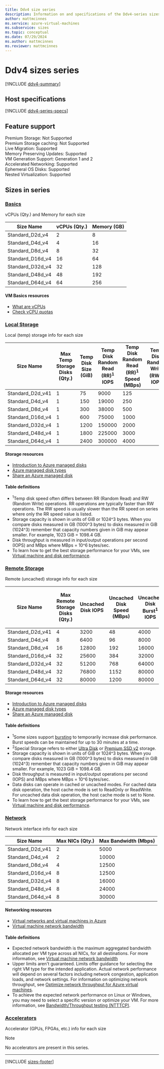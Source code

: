 ```yaml
---
title: Ddv4 size series
description: Information on and specifications of the Ddv4-series sizes
author: mattmcinnes
ms.service: azure-virtual-machines
ms.subservice: sizes
ms.topic: conceptual
ms.date: 07/29/2024
ms.author: mattmcinnes
ms.reviewer: mattmcinnes
---
```


# Ddv4 sizes series

[!INCLUDE [ddv4-summary](./includes/ddv4-series-summary.md)]

## Host specifications
[!INCLUDE [ddv4-series-specs](./includes/ddv4-series-specs.md)]

## Feature support

Premium Storage: Not Supported<br>
Premium Storage caching: Not Supported<br>
Live Migration: Supported<br>
Memory Preserving Updates: Supported<br>
VM Generation Support: Generation 1 and 2<br>
Accelerated Networking: Supported<br>
Ephemeral OS Disks: Supported<br>
Nested Virtualization: Supported<br>

## Sizes in series

### [Basics](#tab/sizebasic)

vCPUs (Qty.) and Memory for each size

| Size Name | vCPUs (Qty.) | Memory (GB) |
| --- | --- | --- |
| Standard_D2d_v4 | 2 | 8 |
| Standard_D4d_v4 | 4 | 16 |
| Standard_D8d_v4 | 8 | 32 |
| Standard_D16d_v4 | 16 | 64 |
| Standard_D32d_v4 | 32 | 128 |
| Standard_D48d_v4 | 48 | 192 |
| Standard_D64d_v4 | 64 | 256 |

#### VM Basics resources
- [What are vCPUs](../../../virtual-machines/managed-disks-overview.md)
- [Check vCPU quotas](../../../virtual-machines/quotas.md)

### [Local Storage](#tab/sizestoragelocal)

Local (temp) storage info for each size

| Size Name | Max Temp Storage Disks (Qty.) | Temp Disk Size (GiB) | Temp Disk Random Read (RR)<sup>1</sup> IOPS | Temp Disk Random Read (RR)<sup>1</sup> Speed (MBps) | Temp Disk Random Write (RW)<sup>1</sup> IOPS | Temp Disk Random Write (RW)<sup>1</sup> Speed (MBps) |
| --- | --- | --- | --- | --- | --- | --- |
| Standard_D2d_v41 | 1 | 75 | 9000 | 125 |  |  |
| Standard_D4d_v4 | 1 | 150 | 19000 | 250 |  |  |
| Standard_D8d_v4 | 1 | 300 | 38000 | 500 |  |  |
| Standard_D16d_v4 | 1 | 600 | 75000 | 1000 |  |  |
| Standard_D32d_v4 | 1 | 1200 | 150000 | 2000 |  |  |
| Standard_D48d_v4 | 1 | 1800 | 225000 | 3000 |  |  |
| Standard_D64d_v4 | 1 | 2400 | 300000 | 4000 |  |  |

#### Storage resources
- [Introduction to Azure managed disks](../../../virtual-machines/managed-disks-overview.md)
- [Azure managed disk types](../../../virtual-machines/disks-types.md)
- [Share an Azure managed disk](../../../virtual-machines/disks-shared.md)

#### Table definitions
- <sup>1</sup>Temp disk speed often differs between RR (Random Read) and RW (Random Write) operations. RR operations are typically faster than RW operations. The RW speed is usually slower than the RR speed on series where only the RR speed value is listed.
- Storage capacity is shown in units of GiB or 1024^3 bytes. When you compare disks measured in GB (1000^3 bytes) to disks measured in GiB (1024^3) remember that capacity numbers given in GiB may appear smaller. For example, 1023 GiB = 1098.4 GB.
- Disk throughput is measured in input/output operations per second (IOPS) and MBps where MBps = 10^6 bytes/sec.
- To learn how to get the best storage performance for your VMs, see [Virtual machine and disk performance](../../../virtual-machines/disks-performance.md).

### [Remote Storage](#tab/sizestorageremote)

Remote (uncached) storage info for each size

| Size Name | Max Remote Storage Disks (Qty.) | Uncached Disk IOPS | Uncached Disk Speed (MBps) | Uncached Disk Burst<sup>1</sup> IOPS | Uncached Disk Burst<sup>1</sup> Speed (MBps) | Uncached Special<sup>2</sup> Disk IOPS | Uncached Special<sup>2</sup> Disk Speed (MBps) | Uncached Burst<sup>1</sup> Special<sup>2</sup> Disk IOPS | Uncached Burst<sup>1</sup> Special<sup>2</sup> Disk Speed (MBps) |
| --- | --- | --- | --- | --- | --- | --- | --- | --- | --- |
| Standard_D2d_v41 | 4 | 3200 | 48 | 4000 | 200 |  |  |  |  |
| Standard_D4d_v4 | 8 | 6400 | 96 | 8000 | 200 |  |  |  |  |
| Standard_D8d_v4 | 16 | 12800 | 192 | 16000 | 400 |  |  |  |  |
| Standard_D16d_v4 | 32 | 25600 | 384 | 32000 | 800 |  |  |  |  |
| Standard_D32d_v4 | 32 | 51200 | 768 | 64000 | 1600 |  |  |  |  |
| Standard_D48d_v4 | 32 | 76800 | 1152 | 80000 | 2000 |  |  |  |  |
| Standard_D64d_v4 | 32 | 80000 | 1200 | 80000 | 2000 |  |  |  |  |

#### Storage resources
- [Introduction to Azure managed disks](../../../virtual-machines/managed-disks-overview.md)
- [Azure managed disk types](../../../virtual-machines/disks-types.md)
- [Share an Azure managed disk](../../../virtual-machines/disks-shared.md)

#### Table definitions
- <sup>1</sup>Some sizes support [bursting](../../disk-bursting.md) to temporarily increase disk performance. Burst speeds can be maintained for up to 30 minutes at a time.
- <sup>2</sup>Special Storage refers to either [Ultra Disk](../../../virtual-machines/disks-enable-ultra-ssd.md) or [Premium SSD v2](../../../virtual-machines/disks-deploy-premium-v2.md) storage.
- Storage capacity is shown in units of GiB or 1024^3 bytes. When you compare disks measured in GB (1000^3 bytes) to disks measured in GiB (1024^3) remember that capacity numbers given in GiB may appear smaller. For example, 1023 GiB = 1098.4 GB.
- Disk throughput is measured in input/output operations per second (IOPS) and MBps where MBps = 10^6 bytes/sec.
- Data disks can operate in cached or uncached modes. For cached data disk operation, the host cache mode is set to ReadOnly or ReadWrite. For uncached data disk operation, the host cache mode is set to None.
- To learn how to get the best storage performance for your VMs, see [Virtual machine and disk performance](../../../virtual-machines/disks-performance.md).


### [Network](#tab/sizenetwork)

Network interface info for each size

| Size Name | Max NICs (Qty.) | Max Bandwidth (Mbps) |
| --- | --- | --- |
| Standard_D2d_v41 | 2 | 5000 |
| Standard_D4d_v4 | 2 | 10000 |
| Standard_D8d_v4 | 4 | 12500 |
| Standard_D16d_v4 | 8 | 12500 |
| Standard_D32d_v4 | 8 | 16000 |
| Standard_D48d_v4 | 8 | 24000 |
| Standard_D64d_v4 | 8 | 30000 |

#### Networking resources
- [Virtual networks and virtual machines in Azure](/azure/virtual-network/network-overview)
- [Virtual machine network bandwidth](/azure/virtual-network/virtual-machine-network-throughput)

#### Table definitions
- Expected network bandwidth is the maximum aggregated bandwidth allocated per VM type across all NICs, for all destinations. For more information, see [Virtual machine network bandwidth](/azure/virtual-network/virtual-machine-network-throughput)
- Upper limits aren't guaranteed. Limits offer guidance for selecting the right VM type for the intended application. Actual network performance will depend on several factors including network congestion, application loads, and network settings. For information on optimizing network throughput, see [Optimize network throughput for Azure virtual machines](/azure/virtual-network/virtual-network-optimize-network-bandwidth). 
-  To achieve the expected network performance on Linux or Windows, you may need to select a specific version or optimize your VM. For more information, see [Bandwidth/Throughput testing (NTTTCP)](/azure/virtual-network/virtual-network-bandwidth-testing).

### [Accelerators](#tab/sizeaccelerators)

Accelerator (GPUs, FPGAs, etc.) info for each size

> [!NOTE]
> No accelerators are present in this series.

---

[!INCLUDE [sizes-footer](../includes/sizes-footer.md)]
